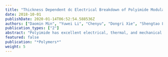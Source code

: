 ```yaml
---
title: "Thickness Dependent dc Electrical Breakdown of Polyimide Modulated by Charge Transport and Molecular Displacement"
date: 2018-10-01
publishDate: 2020-01-14T06:52:54.588536Z
authors: ["Daomin Min", "Yuwei Li", "Chenyu", "Dongri Xie", "Shengtao Li", "Zhaoliang Xing"]
publication_types: ["2"]
abstract: "Polyimide has excellent electrical, thermal, and mechanical properties and is widely used as a dielectric material in electrical equipment and electronic devices. However, the influencing mechanism of sample thickness on electrical breakdown of polyimide has not been very clear until now. The direct current (DC) electrical breakdown properties of polyimide as a function of thickness were investigated by experiments and simulations of space charge modulated electrical breakdown (SCEB) model and charge transport and molecular displacement modulated (CTMD) model. The experimental results show that the electrical breakdown field decreases with an increase in the sample thickness in the form of an inverse power function, and the inverse power index is 0.324. Trap properties and carrier mobility were also measured for the simulations. Both the simulation results obtained by the SCEB model and the CTMD model have the inverse power forms of breakdown field as a function of thickness with the power indexes of 0.030 and 0.339. The outputs of the CTMD model were closer to the experiments. This indicates that the displacement of a molecular chain with occupied deep traps enlarging the free volume might be a main factor causing the DC electrical breakdown field of polyimide varying with sample thickness."
featured: false
publication: "*Polymers*"
weight: 5
---
```


